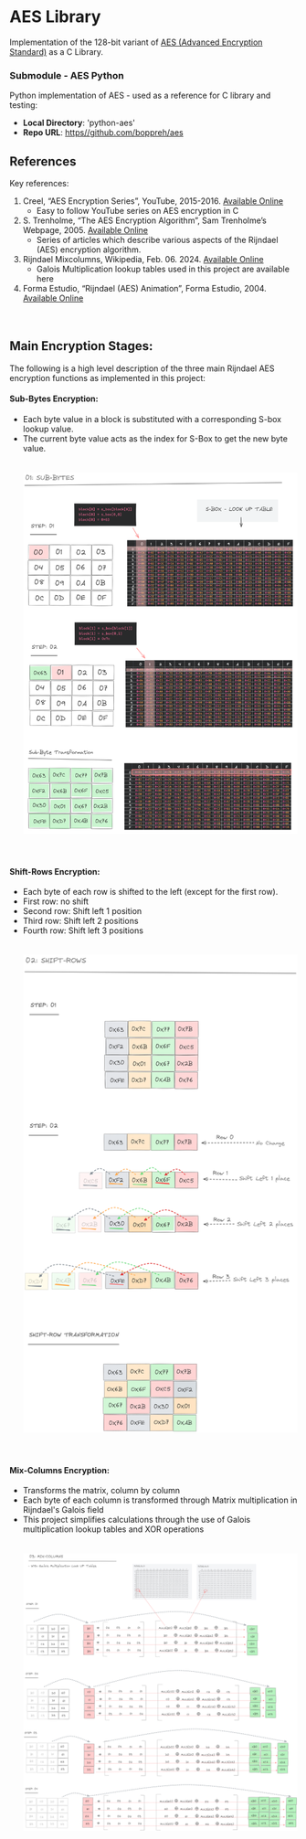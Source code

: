 # AES Library
Implementation of the 128-bit variant of [AES (Advanced Encryption Standard)](https://en.wikipedia.org/wiki/Advanced_Encryption_Standard) as a C Library.

### Submodule - AES Python
Python implementation of AES - used as a reference for C library and testing:
+ **Local Directory**: 'python-aes'
+ **Repo URL**: [https//github.com/boppreh/aes](https://github.com/boppreh/aes)

## References
Key references:
1. Creel, “AES Encryption Series”, YouTube, 2015-2016. [Available Online](https://www.youtube.com/playlist?list=PLKK11LigqitiRH57AbtyJyzsfbNfA8nb-)
    - Easy to follow YouTube series on AES encryption in C
2. S. Trenholme, “The AES Encryption Algorithm”, Sam Trenholme’s Webpage, 2005. [Available Online](https://www.samiam.org/rijndael.html)
    - Series of articles which describe various aspects of the Rijndael (AES) encryption algorithm.
3. Rijndael Mixcolumns, Wikipedia, Feb. 06. 2024. [Available Online]( https://en.wikipedia.org/wiki/Rijndael_MixColumns)
    - Galois Multiplication lookup tables used in this project are available here
4. Forma Estudio, “Rijndael (AES) Animation”, Forma Estudio, 2004. [Available Online](https://formaestudio.com/portfolio/aes-animation/)
   </br></br></br>


## Main Encryption Stages:
The following is a high level description of the three main Rijndael AES encryption functions as implemented in this project:
#### Sub-Bytes Encryption:
- Each byte value in a block is substituted with a corresponding S-box lookup value.
- The current byte value acts as the index for S-Box to get the new byte value.
</br></br></br>
![sub-bytes](/readme_images/sub-byte.png)
</br></br></br>
#### Shift-Rows Encryption:
- Each byte of each row is shifted to the left (except for the first row).
- First row: no shift
- Second row: Shift left 1 position
- Third row: Shift left 2 positions
- Fourth row: Shift left 3 positions
   </br></br></br>
![sub-bytes](/readme_images/shift-row.png)
   </br></br></br>

#### Mix-Columns Encryption:
- Transforms the matrix, column by column
- Each byte of each column is transformed through Matrix multiplication in Rijndael's Galois field
- This project simplifies calculations through the use of Galois multiplication lookup tables and XOR operations
  </br></br></br>
![sub-bytes](/readme_images/mix-column.png)
